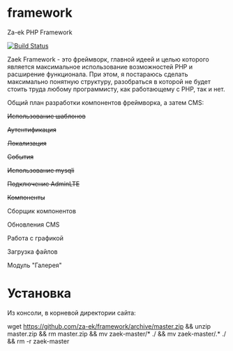 # framework
Za-ek PHP Framework

[![Build Status](https://travis-ci.org/za-ek/zaek.svg?branch=master)](https://travis-ci.org/za-ek/framework)

Zaek Framework - это фреймворк, главной идеей и целью которого является максимальное использование возможностей PHP и расширение функционала. 
При этом, я постараюсь сделать максимально понятную структуру, разобраться в которой не будет стоить труда любому программисту, как работающему с PHP, так и нет.

Общий план разработки компонентов фреймворка, а затем CMS:

~~Использование шаблонов~~

~~Аутентификация~~

~~Локализация~~

~~События~~

~~Использование mysqli~~

~~Подключение AdminLTE~~

~~Компоненты~~

Сборщик компонентов

Обновления CMS

Работа с графикой

Загрузка файлов

Модуль "Галерея"

# Установка

Из консоли, в корневой директории сайта:
  
wget https://github.com/za-ek/framework/archive/master.zip && unzip master.zip && rm master.zip && mv zaek-master/* ./ && mv zaek-master/.* ./ && rm -r zaek-master


